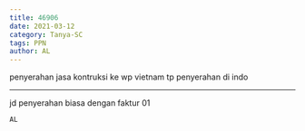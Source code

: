 ```yaml
---
title: 46906
date: 2021-03-12
category: Tanya-SC
tags: PPN
author: AL
---
```


penyerahan jasa kontruksi ke wp vietnam tp penyerahan di indo

---

jd penyerahan biasa dengan faktur 01

`AL`
